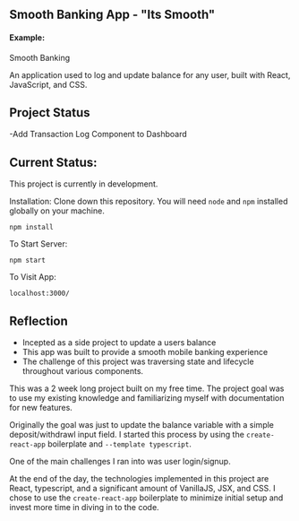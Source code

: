 ## Smooth Banking App - "Its Smooth"

#### Example:

Smooth Banking 

An application used to log and update balance for any user, built with React, JavaScript, and CSS.

## Project Status
-Add Transaction Log Component to Dashboard

## Current Status:
This project is currently in development. 

Installation:
Clone down this repository. You will need `node` and `npm` installed globally on your machine.  

`npm install`  

To Start Server:

`npm start`  

To Visit App:

`localhost:3000/`

## Reflection

  - Incepted as a side project to update a users balance
  - This app was built to provide a smooth mobile banking experience 
  - The challenge of this project was traversing state and lifecycle throughout various components. 
  
This was a 2 week long project built on my free time. The project goal was to use my existing knowledge and familiarizing myself with documentation for new features.  

Originally the goal was just to update the balance variable with a simple deposit/withdrawl input field. I started this process by using the `create-react-app` boilerplate and `--template typescript`.

One of the main challenges I ran into was user login/signup.

At the end of the day, the technologies implemented in this project are React, typescript, and a significant amount of VanillaJS, JSX, and CSS. I chose to use the `create-react-app` boilerplate to minimize initial setup and invest more time in diving in to the code. 
